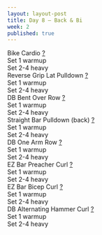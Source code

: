 ```yaml
---
layout: layout-post
title: Day 8 — Back & Bi
week: 2
published: true
---
```


<div class="ex_list">

  <div class="ex">
    <div class="name">
      Bike Cardio
      <a href="https://www.youtube.com/watch?v=WRylMkvahjM" target="_blank">?</a>
    </div>
    <div class="set">Set 1 warmup </div>
    <div class="rep">Set 2-4 heavy</div>

  <div class="ex">
    <div class="name">
      Reverse Grip Lat Pulldown
      <a href="https://www.youtube.com/watch?v=jeH8BVVELis" target="_blank">?</a>
    </div>
    <div class="set">Set 1 warmup </div>
    <div class="rep">Set 2-4 heavy</div>
  </div>

  <div class="ex">
    <div class="name">
      DB Bent Over Row
      <a href="https://www.youtube.com/watch?v=jeH8BVVELis" target="_blank">?</a>
    </div>
    <div class="set">Set 1 warmup </div>
    <div class="rep">Set 2-4 heavy</div>
  </div>

  <div class="ex">
    <div class="name">
      Straight Bar Pulldown (back)
      <a href="https://www.youtube.com/watch?v=jeH8BVVELis" target="_blank">?</a>
    </div>
    <div class="set">Set 1 warmup </div>
    <div class="rep">Set 2-4 heavy</div>
  </div>

  <div class="ex">
    <div class="name">
      DB One Arm Row
      <a href="https://www.youtube.com/watch?v=jeH8BVVELis" target="_blank">?</a>
    </div>
    <div class="set">Set 1 warmup </div>
    <div class="rep">Set 2-4 heavy</div>
  </div>

  <div class="ex">
    <div class="name">
      EZ Bar Preacher Curl
      <a href="https://www.youtube.com/watch?v=jeH8BVVELis" target="_blank">?</a>
    </div>
    <div class="set">Set 1 warmup </div>
    <div class="rep">Set 2-4 heavy</div>
  </div>

  <div class="ex">
    <div class="name">
      EZ Bar Bicep Curl
      <a href="https://www.youtube.com/watch?v=jeH8BVVELis" target="_blank">?</a>
    </div>
    <div class="set">Set 1 warmup </div>
    <div class="rep">Set 2-4 heavy</div>
  </div>

  <div class="ex">
    <div class="name">
      DB Alternating Hammer Curl
      <a href="https://www.youtube.com/watch?v=jeH8BVVELis" target="_blank">?</a>
    </div>
    <div class="set">Set 1 warmup </div>
    <div class="rep">Set 2-4 heavy</div>
  </div>
</div>



